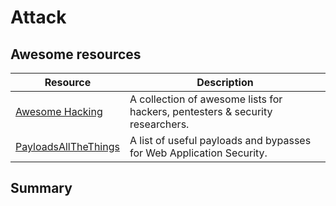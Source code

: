 # Attack

## Awesome resources

| Resource | Description |
| -------- | ----------- |
| [Awesome Hacking](https://github.com/Hack-with-Github/Awesome-Hacking) | A collection of awesome lists for hackers, pentesters & security researchers. |
| [PayloadsAllTheThings](https://github.com/swisskyrepo/PayloadsAllTheThings) | A list of useful payloads and bypasses for Web Application Security. |

## Summary

